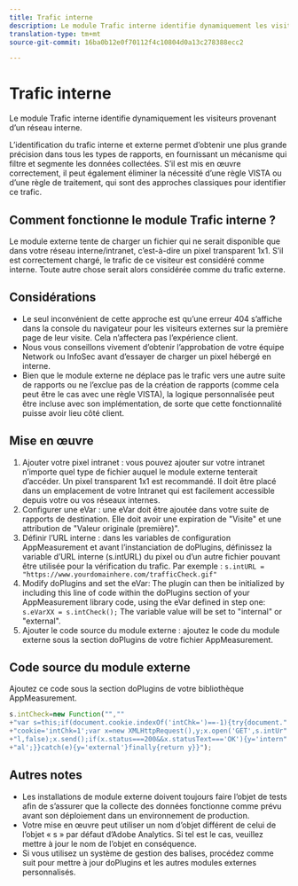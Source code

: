 ```yaml
---
title: Trafic interne
description: Le module Trafic interne identifie dynamiquement les visiteurs provenant d’un réseau interne.
translation-type: tm+mt
source-git-commit: 16ba0b12e0f70112f4c10804d0a13c278388ecc2

---
```



# Trafic interne

Le module Trafic interne identifie dynamiquement les visiteurs provenant d’un réseau interne.

L’identification du trafic interne et externe permet d’obtenir une plus grande précision dans tous les types de rapports, en fournissant un mécanisme qui filtre et segmente les données collectées. S’il est mis en œuvre correctement, il peut également éliminer la nécessité d’une règle VISTA ou d’une règle de traitement, qui sont des approches classiques pour identifier ce trafic.

## Comment fonctionne le module Trafic interne ?

Le module externe tente de charger un fichier qui ne serait disponible que dans votre réseau interne/intranet, c’est-à-dire un pixel transparent 1x1. S’il est correctement chargé, le trafic de ce visiteur est considéré comme interne. Toute autre chose serait alors considérée comme du trafic externe.

## Considérations

* Le seul inconvénient de cette approche est qu’une erreur 404 s’affiche dans la console du navigateur pour les visiteurs externes sur la première page de leur visite. Cela n’affectera pas l’expérience client.
* Nous vous conseillons vivement d’obtenir l’approbation de votre équipe Network ou InfoSec avant d’essayer de charger un pixel hébergé en interne.
* Bien que le module externe ne déplace pas le trafic vers une autre suite de rapports ou ne l’exclue pas de la création de rapports (comme cela peut être le cas avec une règle VISTA), la logique personnalisée peut être incluse avec son implémentation, de sorte que cette fonctionnalité puisse avoir lieu côté client.

## Mise en œuvre

1. Ajouter votre pixel intranet : vous pouvez ajouter sur votre intranet n’importe quel type de fichier auquel le module externe tenterait d’accéder. Un pixel transparent 1x1 est recommandé. Il doit être placé dans un emplacement de votre Intranet qui est facilement accessible depuis votre ou vos réseaux internes.
1. Configurer une eVar : une eVar doit être ajoutée dans votre suite de rapports de destination. Elle doit avoir une expiration de "Visite" et une attribution de "Valeur originale (première)".
1. Définir l’URL interne : dans les variables de configuration AppMeasurement et avant l’instanciation de doPlugins, définissez la variable d’URL interne (s.intURL) du pixel ou d’un autre fichier pouvant être utilisée pour la vérification du trafic. Par exemple : `s.intURL = "https://www.yourdomainhere.com/trafficCheck.gif"`
1. Modify doPlugins and set the eVar: The plugin can then be initialized by including this line of code within the doPlugins section of your AppMeasurement library code, using the eVar defined in step one: `s.eVarXX = s.intCheck();`
The variable value will be set to "internal" or "external".
1. Ajouter le code source du module externe : ajoutez le code du module externe sous la section doPlugins de votre fichier AppMeasurement.

## Code source du module externe

Ajoutez ce code sous la section doPlugins de votre bibliothèque AppMeasurement.

```JavaScript
s.intCheck=new Function("",""
+"var s=this;if(document.cookie.indexOf('intChk=')==-1){try{document."
+"cookie='intChk=1';var x=new XMLHttpRequest(),y;x.open('GET',s.intUr"
+"l,false);x.send();if(x.status===200&&x.statusText==='OK'){y='intern"
+"al';}}catch(e){y='external'}finally{return y}}");
```

## Autres notes

* Les installations de module externe doivent toujours faire l’objet de tests afin de s’assurer que la collecte des données fonctionne comme prévu avant son déploiement dans un environnement de production.
* Votre mise en œuvre peut utiliser un nom d’objet différent de celui de l’objet « s » par défaut d’Adobe Analytics. Si tel est le cas, veuillez mettre à jour le nom de l’objet en conséquence.
* Si vous utilisez un système de gestion des balises, procédez comme suit pour mettre à jour doPlugins et les autres modules externes personnalisés.

